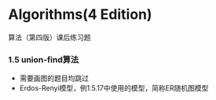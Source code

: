 Algorithms(4 Edition)
===
算法（第四版）课后练习题

### 1.5 union-find算法
- 需要画图的题目均跳过
- Erdos-Renyi模型，例1.5.17中使用的模型，简称ER随机图模型